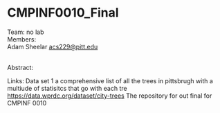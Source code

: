# CMPINF0010_Final
Team: no lab<br>
Members: <br>
Adam Sheelar acs229@pitt.edu<br><br>

Abstract: <br>

Links: 
Data set 1 a comprehensive list of all the trees in pittsbrugh  with a multiude of statisitcs that go with each tre
https://data.wprdc.org/dataset/city-trees
The repository for out final for CMPINF 0010

